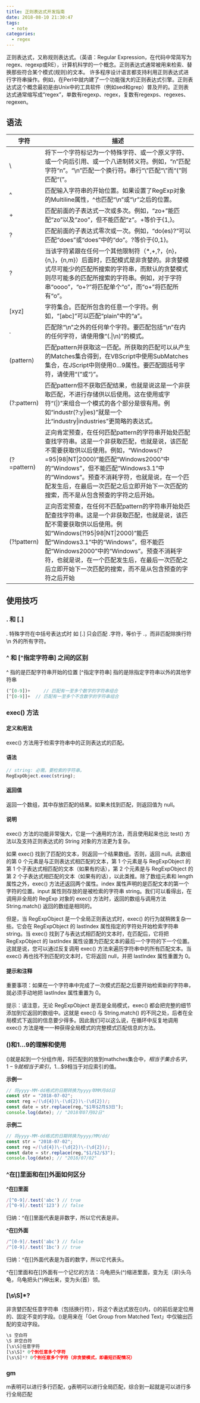 ```yaml
---
title: 正则表达式开发指南
date: 2018-08-10 21:30:47
tags:
  - note
categories:
  - regex
---
```


正则表达式，又称规则表达式。（英语：Regular Expression，在代码中常简写为regex、regexp或RE），计算机科学的一个概念。正则表达式通常被用来检索、替换那些符合某个模式(规则)的文本。
许多程序设计语言都支持利用正则表达式进行字符串操作。例如，在Perl中就内建了一个功能强大的正则表达式引擎。正则表达式这个概念最初是由Unix中的工具软件（例如sed和grep）普及开的。正则表达式通常缩写成“regex”，单数有regexp、regex，复数有regexps、regexes、regexen。

## 语法

| 字符      | 描述       | 
| ------     | ------     | 
| \     | 将下一个字符标记为一个特殊字符、或一个原义字符、或一个向后引用、或一个八进制转义符。例如，“n”匹配字符“n”。“\n”匹配一个换行符。串行“\\”匹配“\”而“\(”则匹配“(”。 |
| ^     | 匹配输入字符串的开始位置。如果设置了RegExp对象的Multiline属性，^也匹配“\n”或“\r”之后的位置。 |
| +     | 匹配前面的子表达式一次或多次。例如，“zo+”能匹配“zo”以及“zoo”，但不能匹配“z”。+等价于{1,}。 |
| ?     | 匹配前面的子表达式零次或一次。例如，“do(es)?”可以匹配“does”或“does”中的“do”。?等价于{0,1}。 |
| ?     | 当该字符紧跟在任何一个其他限制符（*,+,?，{n}，{n,}，{n,m}）后面时，匹配模式是非贪婪的。非贪婪模式尽可能少的匹配所搜索的字符串，而默认的贪婪模式则尽可能多的匹配所搜索的字符串。例如，对于字符串“oooo”，“o+?”将匹配单个“o”，而“o+”将匹配所有“o”。 |
| [xyz]     | 字符集合。匹配所包含的任意一个字符。例如，“[abc]”可以匹配“plain”中的“a”。 |
| .     | 匹配除“\n”之外的任何单个字符。要匹配包括“\n”在内的任何字符，请使用像“(.&#124;\n)”的模式。 |
| (pattern)   | 匹配pattern并获取这一匹配。所获取的匹配可以从产生的Matches集合得到，在VBScript中使用SubMatches集合，在JScript中则使用$0…$9属性。要匹配圆括号字符，请使用“\(”或“\)”。 |
| (?:pattern)    | 匹配pattern但不获取匹配结果，也就是说这是一个非获取匹配，不进行存储供以后使用。这在使用或字符“(&#124;)”来组合一个模式的各个部分是很有用。例如“industr(?:y&#124;ies)”就是一个比“industry&#124;industries”更简略的表达式。 |
| (?=pattern)    | 正向肯定预查，在任何匹配pattern的字符串开始处匹配查找字符串。这是一个非获取匹配，也就是说，该匹配不需要获取供以后使用。例如，“Windows(?=95&#124;98&#124;NT&#124;2000)”能匹配“Windows2000”中的“Windows”，但不能匹配“Windows3.1”中的“Windows”。预查不消耗字符，也就是说，在一个匹配发生后，在最后一次匹配之后立即开始下一次匹配的搜索，而不是从包含预查的字符之后开始。|
| (?!pattern)   | 正向否定预查，在任何不匹配pattern的字符串开始处匹配查找字符串。这是一个非获取匹配，也就是说，该匹配不需要获取供以后使用。例如“Windows(?!95&#124;98&#124;NT&#124;2000)”能匹配“Windows3.1”中的“Windows”，但不能匹配“Windows2000”中的“Windows”。预查不消耗字符，也就是说，在一个匹配发生后，在最后一次匹配之后立即开始下一次匹配的搜索，而不是从包含预查的字符之后开始 |


## 使用技巧

### . 和 [.]

. 特殊字符在中括号表达式时 如 [.] 只会匹配 .字符，等价于 \.，而非匹配除换行符 \n 外的所有字符。

### ^ 和 [^指定字符串] 之间的区别
^ 指的是匹配字符串开始的位置
[^指定字符串] 指的是除指定字符串以外的其他字符串
``` js
(^[0-9])+     // 匹配有一至多个数字的字符串组合
[^[0-9]]+  // 匹配有一至多个不含数字的字符串组合
```

### exec() 方法

#### 定义和用法

exec() 方法用于检索字符串中的正则表达式的匹配。

#### 语法

``` js
// string: 必需。要检索的字符串。
RegExpObject.exec(string);
```

#### 返回值

返回一个数组，其中存放匹配的结果。如果未找到匹配，则返回值为 null。

#### 说明

exec() 方法的功能非常强大，它是一个通用的方法，而且使用起来也比 test() 方法以及支持正则表达式的 String 对象的方法更为复杂。

如果 exec() 找到了匹配的文本，则返回一个结果数组。否则，返回 null。此数组的第 0 个元素是与正则表达式相匹配的文本，第 1 个元素是与 RegExpObject 的第 1 个子表达式相匹配的文本（如果有的话），第 2 个元素是与 RegExpObject 的第 2 个子表达式相匹配的文本（如果有的话），以此类推。除了数组元素和 length 属性之外，exec() 方法还返回两个属性。index 属性声明的是匹配文本的第一个字符的位置。input 属性则存放的是被检索的字符串 string。我们可以看得出，在调用非全局的 RegExp 对象的 exec() 方法时，返回的数组与调用方法 String.match() 返回的数组是相同的。

但是，当 RegExpObject 是一个全局正则表达式时，exec() 的行为就稍微复杂一些。它会在 RegExpObject 的 lastIndex 属性指定的字符处开始检索字符串 string。当 exec() 找到了与表达式相匹配的文本时，在匹配后，它将把 RegExpObject 的 lastIndex 属性设置为匹配文本的最后一个字符的下一个位置。这就是说，您可以通过反复调用 exec() 方法来遍历字符串中的所有匹配文本。当 exec() 再也找不到匹配的文本时，它将返回 null，并把 lastIndex 属性重置为 0。

#### 提示和注释

重要事项：如果在一个字符串中完成了一次模式匹配之后要开始检索新的字符串，就必须手动地把 lastIndex 属性重置为 0。

提示：请注意，无论 RegExpObject 是否是全局模式，exec() 都会把完整的细节添加到它返回的数组中。这就是 exec() 与 String.match() 的不同之处，后者在全局模式下返回的信息要少得多。因此我们可以这么说，在循环中反复地调用 exec() 方法是唯一一种获得全局模式的完整模式匹配信息的方法。

### ()和$1...$9的理解和使用

()就是起到一个分组作用，将匹配到的放到mathches集合中，$相当于集合名字，1-9就相当于索引，$1...$9相当于对应索引的值。

**示例一**
```js
// 将yyyy-MM-dd格式的日期转换为yyyy年MM月dd日
const str = "2018-07-02";
const reg =/(\d{4})\-(\d{2})\-(\d{2})/;
const date = str.replace(reg,"$1年$2月$3日");
console.log(date); // "2018年07月02日"
```

**示例二**
```js
// 将yyyy-MM-dd格式的日期转换为yyyy/MM/dd/
const str = "2018-07-02";
const reg =/(\d{4})\-(\d{2})\-(\d{2})/;
const date = str.replace(reg,"$1/$2/$3");
console.log(date); // "2018/07/02"
```

### ^在[]里面和在[]外面如何区分

**^在[]里面**
``` js
/[^0-9]/.test('abc') // true
/[^0-9]/.test('123') // false
``` 
归纳：^在[]里面代表是非数字，所以它代表是非。

**^在[]外面**
``` js
/^[0-9]/.test('abc') // false
/^[0-9]/.test('1bc') // true
```
归纳：^在[]外面代表是为首的数字，所以它代表头。

^在[]里面和在[]外面有一个记忆的方法：乌龟把头(^)缩进里面，变为无（非)头乌龟，乌龟把头(^)伸出来，变为头(首）领。

### [\s\S]*?
非贪婪匹配任意字符串（包括换行符），将这个表达式放在()内，()的前后是定位用的、固定不变的字段。()是用来在「Get Group from Matched Text」中仅输出匹配的变动字段。
``` js
\s 空白符
\S 非空白符
[\s\S]任意字符
[\s\S]* 0个到任意多个字符
[\s\S]*? 0个到任意多个字符（非贪婪模式，即最短匹配情况）
```

### gm
m表明可以进行多行匹配，g表明可以进行全局匹配，综合到一起就是可以进行多行全局匹配 



